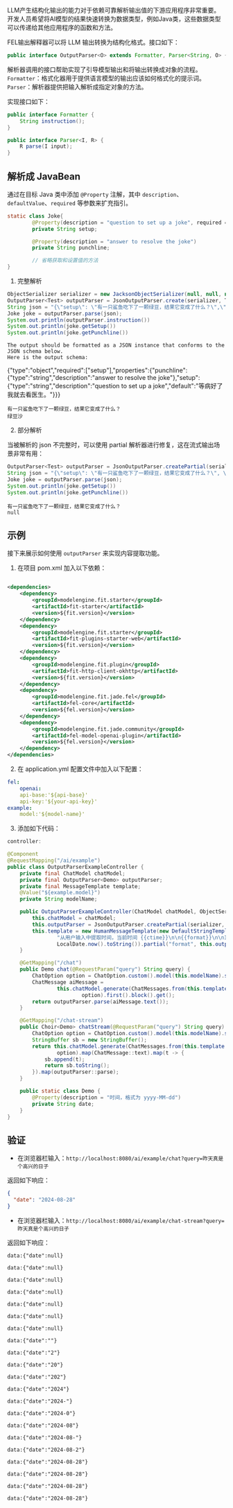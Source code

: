 LLM产生结构化输出的能力对于依赖可靠解析输出值的下游应用程序非常重要。开发人员希望将AI模型的结果快速转换为数据类型，例如Java类，这些数据类型可以传递给其他应用程序的函数和方法。

FEL输出解释器可以将 LLM 输出转换为结构化格式。接口如下：

```java
public interface OutputParser<O> extends Formatter, Parser<String, O> {}
```

解析器调用的接口帮助实现了引导模型输出和将输出转换成对象的流程。
`Formatter`：格式化器用于提供语言模型的输出应该如何格式化的提示词。
`Parser`：解析器提供把输入解析成指定对象的方法。

实现接口如下：

```java
public interface Formatter {
    String instruction();
}
```

```java
public interface Parser<I, R> {
    R parse(I input);
}
```

## 解析成 JavaBean

通过在目标 Java 类中添加 `@Property` 注解，其中 `description`、`defaultValue`、`required` 等参数来扩充指引。

```java
static class Joke{
        @Property(description = "question to set up a joke", required = True, defaultValue: "等病好了我就去看医生。")
        private String setup;

        @Property(description = "answer to resolve the joke")
        private String punchline;

        // 省略获取和设置值的方法
}
```

1. 完整解析

```java
ObjectSerializer serializer = new JacksonObjectSerializer(null, null, null);
OutputParser<Test> outputParser = JsonOutputParser.create(serializer, Test.class);
String json = "{\"setup\": \"有一只鲨鱼吃下了一颗绿豆，结果它变成了什么？\",\"punchline\": \"绿豆沙\"}";
Joke joke = outputParser.parse(json);
System.out.println(outputParser.instruction())
System.out.println(joke.getSetup())
System.out.println(joke.getPunchline())
```

```plaintext
The output should be formatted as a JSON instance that conforms to the JSON schema below.
Here is the output schema:
```
{"type":"object","required":["setup"],"properties":{"punchline":{"type":"string","description":"answer to resolve the joke"},"setup":{"type":"string","description":"question to set up a joke","default":"等病好了我就去看医生。"}}}
```
有一只鲨鱼吃下了一颗绿豆，结果它变成了什么？
绿豆沙
```

2. 部分解析

当被解析的 json 不完整时，可以使用 partial 解析器进行修复，这在流式输出场景非常有用：

```java
OutputParser<Test> outputParser = JsonOutputParser.createPartial(serializer, Test.class);
String json = "{\"setup\": \"有一只鲨鱼吃下了一颗绿豆，结果它变成了什么？\", \"punchline\":}";
Joke joke = outputParser.parse(json);
System.out.println(joke.getSetup())
System.out.println(joke.getPunchline())
```

```plaintext
有一只鲨鱼吃下了一颗绿豆，结果它变成了什么？
null
```
## 示例

接下来展示如何使用 `outputParser` 来实现内容提取功能。

1. 在项目 pom.xml 加入以下依赖：

```xml

<dependencies>
    <dependency>
        <groupId>modelengine.fit.starter</groupId>
        <artifactId>fit-starter</artifactId>
        <version>${fit.version}</version>
    </dependency>
    <dependency>
        <groupId>modelengine.fit.starter</groupId>
        <artifactId>fit-plugins-starter-web</artifactId>
        <version>${fit.version}</version>
    </dependency>
    <dependency>
        <groupId>modelengine.fit.plugin</groupId>
        <artifactId>fit-http-client-okhttp</artifactId>
        <version>${fit.version}</version>
    </dependency>
    <dependency>
        <groupId>modelengine.fit.jade.fel</groupId>
        <artifactId>fel-core</artifactId>
        <version>${fel.version}</version>
    </dependency>
    <dependency>
        <groupId>modelengine.fit.jade.community</groupId>
        <artifactId>fel-model-openai-plugin</artifactId>
        <version>${fel.version}</version>
    </dependency>
</dependencies>
```

2. 在 application.yml 配置文件中加入以下配置：


```yaml
fel:
    openai:
    api-base:'${api-base}'
    api-key:'${your-api-key}'
example:
    model:'${model-name}'
```

3. 添加如下代码：

```java
controller:

@Component
@RequestMapping("/ai/example")
public class OutputParserExampleController {
    private final ChatModel chatModel;
    private final OutputParser<Demo> outputParser;
    private final MessageTemplate template;
    @Value("${example.model}")
    private String modelName;

    public OutputParserExampleController(ChatModel chatModel, ObjectSerializer serializer) {
        this.chatModel = chatModel;
        this.outputParser = JsonOutputParser.createPartial(serializer, Demo.class);
        this.template = new HumanMessageTemplate(new DefaultStringTemplate(
                "从用户输入中提取时间，当前时间 {{ctime}}\n\n{{format}}\n\nInput: {{query}}\nOutput:\n").partial("ctime",
                LocalDate.now().toString()).partial("format", this.outputParser.instruction()));
    }

    @GetMapping("/chat")
    public Demo chat(@RequestParam("query") String query) {
        ChatOption option = ChatOption.custom().model(this.modelName).stream(false).build();
        ChatMessage aiMessage =
                this.chatModel.generate(ChatMessages.from(this.template.render(Tip.from("query", query).freeze())),
                        option).first().block().get();
        return outputParser.parse(aiMessage.text());
    }

    @GetMapping("/chat-stream")
    public Choir<Demo> chatStream(@RequestParam("query") String query) {
        ChatOption option = ChatOption.custom().model(this.modelName).stream(true).build();
        StringBuffer sb = new StringBuffer();
        return this.chatModel.generate(ChatMessages.from(this.template.render(Tip.from("query", query).freeze())),
                option).map(ChatMessage::text).map(t -> {
            sb.append(t);
            return sb.toString();
        }).map(outputParser::parse);
    }

    public static class Demo {
        @Property(description = "时间，格式为 yyyy-MM-dd")
        private String date;
    }
}
```
## 验证

- 在浏览器栏输入：`http://localhost:8080/ai/example/chat?query=昨天真是个高兴的日子`

返回如下响应：

```json
{
  "date": "2024-08-28"
}
```
- 在浏览器栏输入：`http://localhost:8080/ai/example/chat-stream?query=昨天真是个高兴的日子`

返回如下响应：


```plaintext
data:{"date":null}

data:{"date":null}

data:{"date":null}

data:{"date":null}

data:{"date":null}

data:{"date":null}

data:{"date":null}

data:{"date":""}

data:{"date":"2"}

data:{"date":"20"}

data:{"date":"202"}

data:{"date":"2024"}

data:{"date":"2024-"}

data:{"date":"2024-0"}

data:{"date":"2024-08"}

data:{"date":"2024-08-"}

data:{"date":"2024-08-2"}

data:{"date":"2024-08-28"}

data:{"date":"2024-08-28"}

data:{"date":"2024-08-28"}

data:{"date":"2024-08-28"}
```